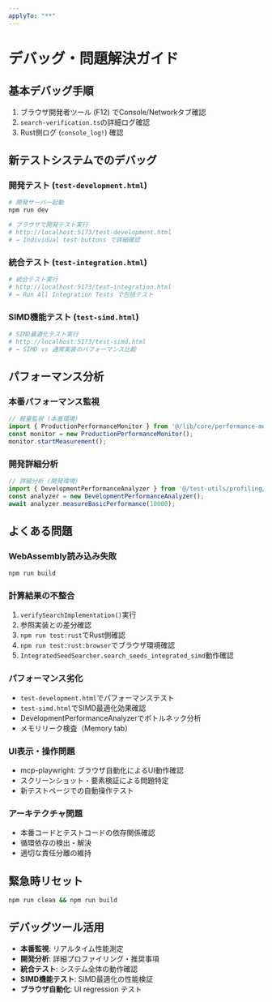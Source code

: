 ```yaml
---
applyTo: "**"
---
```


# デバッグ・問題解決ガイド

## 基本デバッグ手順
1. ブラウザ開発者ツール (F12) でConsole/Networkタブ確認
2. `search-verification.ts`の詳細ログ確認
3. Rust側ログ (`console_log!`) 確認

## 新テストシステムでのデバッグ

### 開発テスト (`test-development.html`)
```bash
# 開発サーバー起動
npm run dev

# ブラウザで開発テスト実行
# http://localhost:5173/test-development.html
# → Individual test buttons で詳細確認
```

### 統合テスト (`test-integration.html`)  
```bash
# 統合テスト実行
# http://localhost:5173/test-integration.html
# → Run All Integration Tests で包括テスト
```

### SIMD機能テスト (`test-simd.html`)
```bash
# SIMD最適化テスト実行
# http://localhost:5173/test-simd.html
# → SIMD vs 通常実装のパフォーマンス比較
```

## パフォーマンス分析

### 本番パフォーマンス監視
```typescript
// 軽量監視 (本番環境)
import { ProductionPerformanceMonitor } from '@/lib/core/performance-monitor';
const monitor = new ProductionPerformanceMonitor();
monitor.startMeasurement();
```

### 開発詳細分析
```typescript
// 詳細分析 (開発環境)
import { DevelopmentPerformanceAnalyzer } from '@/test-utils/profiling/development-analyzer';
const analyzer = new DevelopmentPerformanceAnalyzer();
await analyzer.measureBasicPerformance(10000);
```

## よくある問題

### WebAssembly読み込み失敗
```bash
npm run build
```

### 計算結果の不整合
1. `verifySearchImplementation()`実行
2. 参照実装との差分確認
3. `npm run test:rust`でRust側確認
4. `npm run test:rust:browser`でブラウザ環境確認
5. `IntegratedSeedSearcher.search_seeds_integrated_simd`動作確認

### パフォーマンス劣化
- `test-development.html`でパフォーマンステスト
- `test-simd.html`でSIMD最適化効果確認
- DevelopmentPerformanceAnalyzerでボトルネック分析
- メモリリーク検査（Memory tab）

### UI表示・操作問題
- mcp-playwright: ブラウザ自動化によるUI動作確認
- スクリーンショット・要素検証による問題特定
- 新テストページでの自動操作テスト

### アーキテクチャ問題
- 本番コードとテストコードの依存関係確認
- 循環依存の検出・解決
- 適切な責任分離の維持

## 緊急時リセット
```bash
npm run clean && npm run build
```

## デバッグツール活用
- **本番監視**: リアルタイム性能測定
- **開発分析**: 詳細プロファイリング・推奨事項
- **統合テスト**: システム全体の動作確認
- **SIMD機能テスト**: SIMD最適化の性能検証
- **ブラウザ自動化**: UI regression テスト

